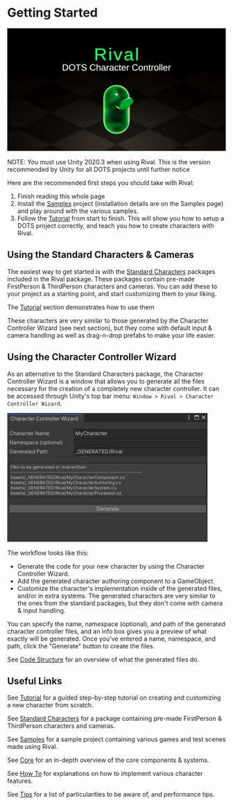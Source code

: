 # Getting Started

![](./Images/logo.png)

NOTE: You must use Unity 2020.3 when using Rival. This is the version recommended by Unity for all DOTS projects until further notice

Here are the recommended first steps you should take with Rival: 
1. Finish reading this whole page
1. Install the [Samples](./samples.md) project (installation details are on the Samples page) and play around with the various samples.
1. Follow the [Tutorial](./tutorial.md) from start to finish. This will show you how to setup a DOTS project correctly, and teach you how to create characters with Rival.


## Using the Standard Characters & Cameras

The easiest way to get started is with the [Standard Characters](./standard-characters.md) packages included in the Rival package. These packages contain pre-made FirstPerson & ThirdPerson characters and cameras. You can add these to your project as a starting point, and start customizing them to your liking.

The [Tutorial](./tutorial.md) section demonstrates how to use them

These characters are very similar to those generated by the Character Controller Wizard (see next section), but they come with default input & camera handling as well as drag-n-drop prefabs to make your life easier.


## Using the Character Controller Wizard

As an alternative to the Standard Characters package, the Character Controller Wizard is a window that allows you to generate all the files necessary for the creation of a completely new character controller. It can be accessed through Unity's top bar menu: `Window > Rival > Character Controller Wizard`. 

![](./Images/character_wizard.png)

The workflow looks like this:
- Generate the code for your new character by using the Character Controller Wizard. 
- Add the generated character authoring component to a GameObject.
- Customize the character's implementation inside of the generated files, and/or in extra systems. The generated characters are very similar to the ones from the standard packages, but they don't come with camera & input handling.

You can specify the name, namespace (optional), and path of the generated character controller files, and an info box gives you a preview of what exactly will be generated. Once you've entered a name, namespace, and path, click the "Generate" button to create the files.

See [Code Structure](./Core/code-structure.md) for an overview of what the generated files do.


## Useful Links

See [Tutorial](./tutorial.md) for a guided step-by-step tutorial on creating and customizing a new character from scratch.

See [Standard Characters](./standard-characters.md) for a package containing pre-made FirstPerson & ThirdPerson characters and cameras.

See [Samples](./samples.md) for a sample project containing various games and test scenes made using Rival.

See [Core](./core.md) for an in-depth overview of the core components & systems. 

See [How To](./how-to.md) for explanations on how to implement various character features.

See [Tips](./tips.md) for a list of particularities to be aware of, and performance tips.
